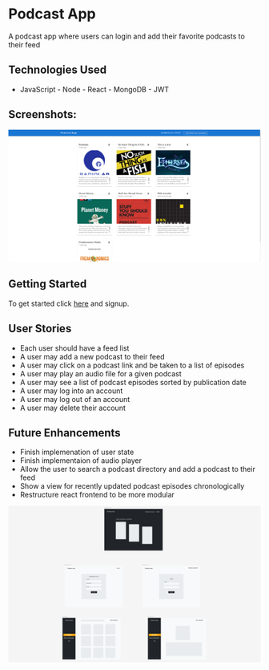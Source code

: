 # Podcast App

A podcast app where users can login and add their favorite podcasts to their feed

## Technologies Used

- JavaScript - Node - React - MongoDB - JWT

## Screenshots:

![Screenshot](/screenshots/main.png "App screenshot")

## Getting Started

To get started click [here](https://podcast-app987654.herokuapp.com/) and signup.

## User Stories

- Each user should have a feed list
- A user may add a new podcast to their feed
- A user may click on a podcast link and be taken to a list of episodes
- A user may play an audio file for a given podcast
- A user may see a list of podcast episodes sorted by publication date
- A user may log into an account
- A user may log out of an account
- A user may delete their account

## Future Enhancements

- Finish implemenation of user state
- Finish implementaion of audio player
- Allow the user to search a podcast directory and add a podcast to their feed
- Show a view for recently updated podcast episodes chronologically
- Restructure react frontend to be more modular

![Screenshot](/screenshots/wireframe.png "App screenshot")
